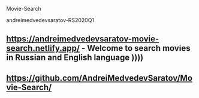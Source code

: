 Movie-Search

andreimedvedevsaratov-RS2020Q1

## https://andreimedvedevsaratov-movie-search.netlify.app/  - Welcome to search movies in Russian and English language ))))

## https://github.com/AndreiMedvedevSaratov/Movie-Search/
